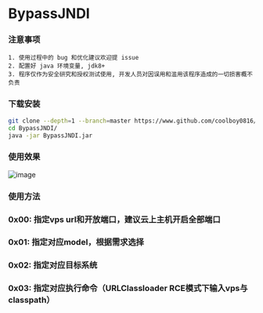 # BypassJNDI

### 注意事项

```
1. 使用过程中的 bug 和优化建议欢迎提 issue
2. 配置好 java 环境变量, jdk8+
3. 程序仅作为安全研究和授权测试使用, 开发人员对因误用和滥用该程序造成的一切损害概不负责
```

### 下载安装

```bash
git clone --depth=1 --branch=master https://www.github.com/coolboy0816/BypassJNDI.git
cd BypassJNDI/
java -jar BypassJNDI.jar
```

### 使用效果
![image](https://user-images.githubusercontent.com/30894096/163807285-fe9d467d-78df-4f0e-a5b4-e3015de30d24.png)

### 使用方法
### 0x00: 指定vps url和开放端口，建议云上主机开启全部端口
### 0x01: 指定对应model，根据需求选择
### 0x02: 指定对应目标系统
### 0x03: 指定对应执行命令（URLClassloader RCE模式下输入vps与classpath）

